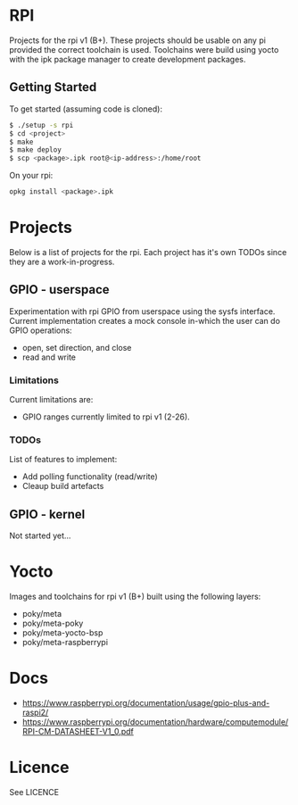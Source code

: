 # RPI
Projects for the rpi v1 (B+). These projects should be usable on any pi
provided the correct toolchain is used. Toolchains were build using
yocto with the ipk package manager to create development packages.

## Getting Started
To get started (assuming code is cloned):
```sh
$ ./setup -s rpi
$ cd <project>
$ make 
$ make deploy
$ scp <package>.ipk root@<ip-address>:/home/root
```

On your rpi:
```sh
opkg install <package>.ipk
```

# Projects
Below is a list of projects for the rpi. Each project has it's own TODOs
since they are a work-in-progress.

## GPIO - userspace
Experimentation with rpi GPIO from userspace using the sysfs interface.
Current implementation creates a mock console in-which the user can do
GPIO operations:
- open, set direction, and close
- read and write
	
### Limitations
Current limitations are:
- GPIO ranges currently limited to rpi v1 (2-26).

### TODOs
List of features to implement:
- Add polling functionality (read/write)
- Cleaup build artefacts

## GPIO - kernel
Not started yet...

# Yocto
Images and toolchains for rpi v1 (B+) built using the following layers:
- poky/meta
- poky/meta-poky
- poky/meta-yocto-bsp
- poky/meta-raspberrypi

# Docs
- https://www.raspberrypi.org/documentation/usage/gpio-plus-and-raspi2/
- https://www.raspberrypi.org/documentation/hardware/computemodule/RPI-CM-DATASHEET-V1_0.pdf

# Licence
See LICENCE
